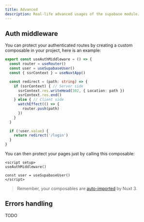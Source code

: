 ```yaml
---
title: Advanced
description: Real-life advanced usages of the supabase module.
---
```


## Auth middleware

You can protect your authenticated routes by creating a custom composable in your project, here is an example:

```ts [composables/useAuthMiddleware.ts]
export const useAuthMiddleware = () => {
  const router = useRouter()
  const user = useSupabaseUser()
  const { ssrContext } = useNuxtApp()

  const redirect = (path: string) => {
    if (ssrContext) { // Server side
      ssrContext.res.writeHead(302, { Location: path })
      ssrContext.res.end()
    } else { // Client side
      watchEffect(() => {
        router.push(path)
      })
    }
  }

  if (!user.value) {
    return redirect('/login')
  }
}
```

You can then protect your pages just by calling this composable:

```vue [pages/dashboard.vue]
<script setup>
useAuthMiddleware()

const user = useSupabaseUser()
</script>
```

> Remember, your composables are [auto-imported](https://v3.nuxtjs.org/docs/directory-structure/composables) by Nuxt 3.

## Errors handling

TODO
